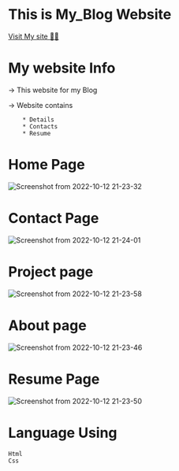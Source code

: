 # This is My_Blog Website

<a href="www.sudhakar.ml">Visit My site 🧑‍💻</a>


# My website Info
  
  
  
  -> This website for my Blog
  
  -> Website contains 
      
        * Details
        * Contacts
        * Resume
        
        
# Home Page
![Screenshot from 2022-10-12 21-23-32](https://user-images.githubusercontent.com/96967364/195391967-4e1d2501-ab02-4f5f-92a5-a45600edf81b.png)

        
        
# Contact Page
![Screenshot from 2022-10-12 21-24-01](https://user-images.githubusercontent.com/96967364/195391798-baa5f2c9-1b01-4460-85da-963231a681ba.png)

        
 
# Project page
![Screenshot from 2022-10-12 21-23-58](https://user-images.githubusercontent.com/96967364/195391606-949b2119-c1d9-407f-92f3-1c75b563dd91.png)



# About page
![Screenshot from 2022-10-12 21-23-46](https://user-images.githubusercontent.com/96967364/195390665-64de5252-2ff2-4fdd-ab3b-c62db3f32dd1.png)


        
  
# Resume Page

![Screenshot from 2022-10-12 21-23-50](https://user-images.githubusercontent.com/96967364/195391187-a8b6f047-9eac-438e-9842-43d6bedce2fb.png)

             
# Language Using

    Html
    Css
    
